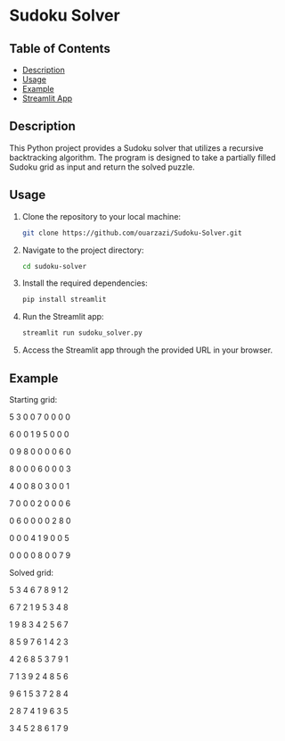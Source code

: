 # Sudoku Solver

## Table of Contents

- [Description](#description)
- [Usage](#usage)
- [Example](#example)
- [Streamlit App](#streamlit-app)

## Description

This Python project provides a Sudoku solver that utilizes a recursive backtracking algorithm. The program is designed to take a partially filled Sudoku grid as input and return the solved puzzle.

## Usage

1. Clone the repository to your local machine:

    ```bash
    git clone https://github.com/ouarzazi/Sudoku-Solver.git
    ```

2. Navigate to the project directory:

    ```bash
    cd sudoku-solver
    ```

3. Install the required dependencies:

    ```bash
    pip install streamlit
    ```

4. Run the Streamlit app:

    ```bash
    streamlit run sudoku_solver.py
    ```

5. Access the Streamlit app through the provided URL in your browser.

## Example

Starting grid:
 

5 3 0 0 7 0 0 0 0  

6 0 0 1 9 5 0 0 0  

0 9 8 0 0 0 0 6 0  

8 0 0 0 6 0 0 0 3  

4 0 0 8 0 3 0 0 1  

7 0 0 0 2 0 0 0 6  

0 6 0 0 0 0 2 8 0  

0 0 0 4 1 9 0 0 5  

0 0 0 0 8 0 0 7 9  



Solved grid:  

5 3 4 6 7 8 9 1 2  

6 7 2 1 9 5 3 4 8  

1 9 8 3 4 2 5 6 7  

8 5 9 7 6 1 4 2 3  

4 2 6 8 5 3 7 9 1  

7 1 3 9 2 4 8 5 6  

9 6 1 5 3 7 2 8 4  

2 8 7 4 1 9 6 3 5  

3 4 5 2 8 6 1 7 9